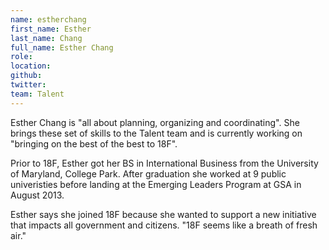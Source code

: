 ```yaml
---
name: estherchang
first_name: Esther
last_name: Chang
full_name: Esther Chang
role:
location:
github:
twitter:
team: Talent
---
```


Esther Chang is "all about planning, organizing and coordinating". She brings these set of skills to the Talent team and is currently working on "bringing on the best of the best to 18F". 

Prior to 18F, Esther got her BS in International Business from the University of Maryland, College Park. After graduation she worked at 9 public univeristies before landing at the Emerging Leaders Program at GSA in August 2013. 

Esther says she joined 18F because she wanted to support a new initiative that impacts all government and citizens. "18F seems like a breath of fresh air." 

